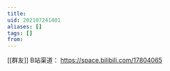 ```yaml
---
title: 
uid: 202107241401
aliases: []
tags: []
from: 
---
```

[[群友]]
B站渠道： https://space.bilibili.com/17804065